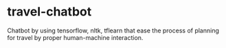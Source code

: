# travel-chatbot
Chatbot by using tensorflow, nltk, tflearn that ease the process of planning for travel by proper  human-machine interaction. 

